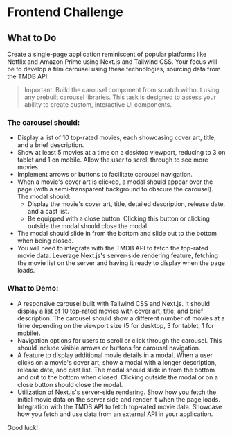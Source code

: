 # Frontend Challenge

## What to Do

Create a single-page application reminiscent of popular platforms like Netflix and Amazon Prime using Next.js and Tailwind CSS. Your focus will be to develop a film carousel using these technologies, sourcing data from the TMDB API.

> Important: Build the carousel component from scratch without using any prebuilt carousel libraries. This task is designed to assess your ability to create custom, interactive UI components.

### The carousel should:

- Display a list of 10 top-rated movies, each showcasing cover art, title, and a brief description.
- Show at least 5 movies at a time on a desktop viewport, reducing to 3 on tablet and 1 on mobile. Allow the user to scroll through to see more movies.
- Implement arrows or buttons to facilitate carousel navigation.
- When a movie's cover art is clicked, a modal should appear over the page (with a semi-transparent background to obscure the carousel). The modal should:
  - Display the movie's cover art, title, detailed description, release date, and a cast list.
  - Be equipped with a close button. Clicking this button or clicking outside the modal should close the modal.
- The modal should slide in from the bottom and slide out to the bottom when being closed.
- You will need to integrate with the TMDB API to fetch the top-rated movie data. Leverage Next.js's server-side rendering feature, fetching the movie list on the server and having it ready to display when the page loads.

### What to Demo:

- A responsive carousel built with Tailwind CSS and Next.js. It should display a list of 10 top-rated movies with cover art, title, and brief description. The carousel should show a different number of movies at a time depending on the viewport size (5 for desktop, 3 for tablet, 1 for mobile).
- Navigation options for users to scroll or click through the carousel. This should include visible arrows or buttons for carousel navigation.
- A feature to display additional movie details in a modal. When a user clicks on a movie's cover art, show a modal with a longer description, release date, and cast list. The modal should slide in from the bottom and out to the bottom when closed. Clicking outside the modal or on a close button should close the modal.
- Utilization of Next.js's server-side rendering. Show how you fetch the initial movie data on the server side and render it when the page loads.
  Integration with the TMDB API to fetch top-rated movie data. Showcase how you fetch and use data from an external API in your application.

Good luck!
